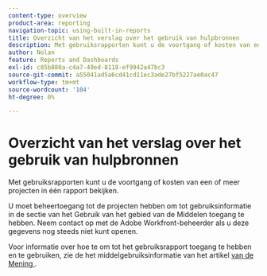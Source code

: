 ```yaml
---
content-type: overview
product-area: reporting
navigation-topic: using-built-in-reports
title: Overzicht van het verslag over het gebruik van hulpbronnen
description: Met gebruiksrapporten kunt u de voortgang of kosten van een of meer projecten in één rapport bekijken.
author: Nolan
feature: Reports and Dashboards
exl-id: c85b880a-c4a7-49ed-8118-ef9942a47bc3
source-git-commit: a55041ad5a6cd41cd11ec3ade27bf5227ae0ac47
workflow-type: tm+mt
source-wordcount: '104'
ht-degree: 0%

---
```



# Overzicht van het verslag over het gebruik van hulpbronnen

<!--CONTEXT SENSITIVE HELP - this is linked to the product. It is about a Resource reporting built-in report, so we need to keep it in both areas.-->

Met gebruiksrapporten kunt u de voortgang of kosten van een of meer projecten in één rapport bekijken.

U moet beheertoegang tot de projecten hebben om tot gebruiksinformatie in de sectie van het Gebruik van het gebied van de Middelen toegang te hebben. Neem contact op met de Adobe Workfront-beheerder als u deze gegevens nog steeds niet kunt openen.

Voor informatie over hoe te om tot het gebruiksrapport toegang te hebben en te gebruiken, zie de het middelgebruiksinformatie van het artikel [ van de Mening ](../../../resource-mgmt/resource-utilization/view-utilization-information.md).
